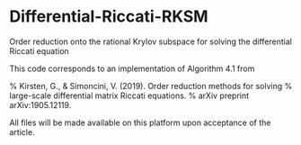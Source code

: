 # Differential-Riccati-RKSM
Order reduction onto the rational Krylov subspace for solving the differential Riccati equation

This code corresponds to an implementation of Algorithm 4.1 from

% Kirsten, G., & Simoncini, V. (2019). Order reduction methods for solving 
% large-scale differential matrix Riccati equations. 
% arXiv preprint arXiv:1905.12119.

All files will be made available on this platform upon acceptance of the article. 
